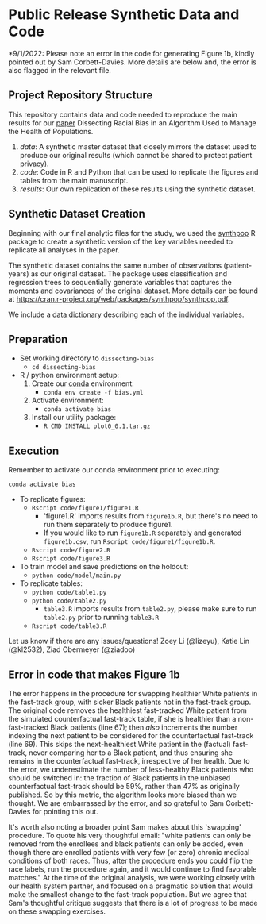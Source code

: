 # Public Release Synthetic Data and Code

*9/1/2022: Please note an error in the code for generating Figure 1b, kindly pointed out by Sam Corbett-Davies. More details are below and, the error is also flagged in the relevant file.  

## Project Repository Structure

This repository contains data and code needed to reproduce the main results for our [paper]() Dissecting Racial Bias in an Algorithm Used to Manage the Health of Populations.

1. *data*: A synthetic master dataset that closely mirrors the dataset used to produce our original results (which cannot be shared to protect patient privacy).
2. *code*: Code in R and Python that can be used to replicate the figures and tables from the main manuscript.
3. *results*: Our own replication of these results using the synthetic dataset.

## Synthetic Dataset Creation

Beginning with our final analytic files for the study, we used the [synthpop](https://cran.r-project.org/web/packages/synthpop/index.html) R package to create a synthetic version of the key variables needed to replicate all analyses in the paper.

The synthetic dataset contains the same number of observations (patient-years) as our original dataset. The package uses classification and regression trees to sequentially generate variables that captures the moments and covariances of the original dataset. More details can be found at https://cran.r-project.org/web/packages/synthpop/synthpop.pdf.

We include a [data dictionary](./data/data_dictionary.md) describing each of the individual variables.


## Preparation

- Set working directory to `dissecting-bias`
    - `cd dissecting-bias`
- R / python environment setup:
    1. Create our [conda](https://www.anaconda.com/distribution/) environment:
        - `conda env create -f bias.yml`
    1. Activate environment:
        - `conda activate bias`
    1. Install our utility package:
        - `R CMD INSTALL plot0_0.1.tar.gz`

## Execution
Remember to activate our conda environment prior to executing:
```
conda activate bias
```

- To replicate figures:
    - `Rscript code/figure1/figure1.R`
        - 'figure1.R' imports results from `figure1b.R`, but there's no need to
          run them separately to produce figure1.
        - If you would like to run `figure1b.R` separately and generated
        `figure1b.csv`, run `Rscript code/figure1/figure1b.R`.
    - `Rscript code/figure2.R`
    - `Rscript code/figure3.R`
- To train model and save predictions on the holdout:
    - `python code/model/main.py`
- To replicate tables:
    - `python code/table1.py`
    - `python code/table2.py`
        - `table3.R` imports results from `table2.py`, please make sure to run
          `table2.py` prior to running `table3.R`
    - `Rscript code/table3.R`

Let us know if there are any issues/questions! Zoey Li (@lizeyu), Katie Lin (@kl2532), Ziad Obermeyer (@ziadoo)

## Error in code that makes Figure 1b
The error happens in the procedure for swapping healthier White patients in the fast-track group, with sicker Black patients not in the fast-track group. The original code removes the healthiest fast-tracked White patient from the simulated counterfactual fast-track table, if she is healthier than a non-fast-tracked Black patients (line 67); then *also* increments the number indexing the next patient to be considered for the counterfactual fast-track (line 69). This skips the next-healthiest White patient in the (factual) fast-track, never comparing her to a Black patient, and thus ensuring she remains in the counterfactual fast-track, irrespective of her health. Due to the error, we underestimate the number of less-healthy Black patients who should be switched in: the fraction of Black patients in the unbiased counterfactual fast-track should be 59%, rather than 47% as originally published. So by this metric, the algorithm looks more biased than we thought. We are embarrassed by the error, and so grateful to Sam Corbett-Davies for pointing this out. 

It's worth also noting a broader point Sam makes about this `swapping' procedure. To quote his very thoughtful email: "white patients can only be removed from the enrollees and black patients can only be added, even though there are enrolled patients with very few (or zero) chronic medical conditions of both races. Thus, after the procedure ends you could flip the race labels, run the procedure again, and it would continue to find favorable matches." At the time of the original analysis, we were working closely with our health system partner, and focused on a pragmatic solution that would make the smallest change to the fast-track population. But we agree that Sam's thoughtful critique suggests that there is a lot of progress to be made on these swapping exercises. 

